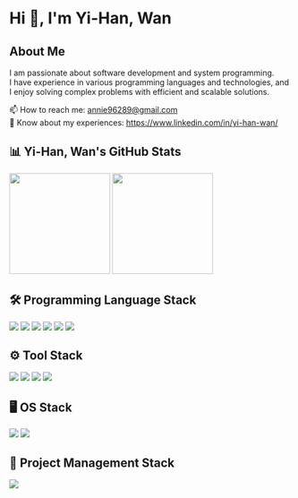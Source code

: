 # Hi 👋, I'm Yi-Han, Wan  

## About Me  
I am passionate about software development and system programming.  
I have experience in various programming languages and technologies, and I enjoy solving complex problems with efficient and scalable solutions.  

📫 How to reach me: annie96289@gmail.com  
🔗 Know about my experiences: https://www.linkedin.com/in/yi-han-wan/


## 📊 Yi-Han, Wan's GitHub Stats  
<div align="left">
  <img height="180em" src="https://github-readme-stats.vercel.app/api?username=56han&show_icons=true&theme=dark" />
  <img height="180em" src="https://github-readme-stats.vercel.app/api/top-langs/?username=56han&layout=compact&theme=dark" />
</div>

## 🛠 Programming Language Stack  
<p align="left">
  <a href="https://www.cprogramming.com/"><img src="https://img.shields.io/badge/-C-A8B9CC?style=flat-square&logo=c&logoColor=white"/></a>
  <a href="https://isocpp.org/"><img src="https://img.shields.io/badge/-C++-00599C?style=flat-square&logo=c%2B%2B&logoColor=white"/></a>
  <a href="https://www.python.org/"><img src="https://img.shields.io/badge/-Python-3776AB?style=flat-square&logo=python&logoColor=white"/></a>
  <a href="https://opencv.org/"><img src="https://img.shields.io/badge/-OpenCV-5C3EE8?style=flat-square&logo=opencv&logoColor=white"/></a>
  <a href="https://www.mathworks.com/products/matlab.html"><img src="https://img.shields.io/badge/-MATLAB-0076A8?style=flat-square&logo=mathworks&logoColor=white"/></a>
  <a href="https://www.mysql.com/"><img src="https://img.shields.io/badge/-SQL-4479A1?style=flat-square&logo=mysql&logoColor=white"/></a>
</p>

## ⚙️ Tool Stack  
<p align="left">
  <a href="https://git-scm.com/"><img src="https://img.shields.io/badge/-Git-F05032?style=flat-square&logo=git&logoColor=white"/></a>
  <a href="https://visualstudio.microsoft.com/"><img src="https://img.shields.io/badge/-Visual_Studio-5C2D91?style=flat-square&logo=visual-studio&logoColor=white"/></a>
  <a href="https://developer.nvidia.com/cuda-zone"><img src="https://img.shields.io/badge/-CUDA-76B900?style=flat-square&logo=nvidia&logoColor=white"/></a>
  <a href="https://dotnet.microsoft.com/en-us/apps/aspnet"><img src="https://img.shields.io/badge/-ASP.NET-512BD4?style=flat-square&logo=dotnet&logoColor=white"/></a>
</p>

## 🖥 OS Stack  
<p align="left">
  <a href="https://www.linux.org/"><img src="https://img.shields.io/badge/-Linux-FCC624?style=flat-square&logo=linux&logoColor=black"/></a>
  <a href="https://ubuntu.com/"><img src="https://img.shields.io/badge/-Ubuntu-E95420?style=flat-square&logo=ubuntu&logoColor=white"/></a>
</p>

## 📌 Project Management Stack  
<p align="left">
  <a href="https://github.com/"><img src="https://img.shields.io/badge/-GitHub-181717?style=flat-square&logo=github&logoColor=white"/></a>
</p> 
